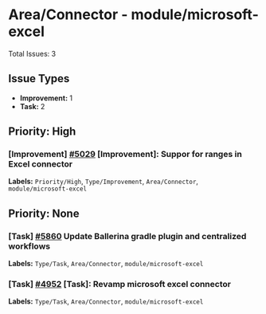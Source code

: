 # Area/Connector - module/microsoft-excel

Total Issues: 3

## Issue Types

- **Improvement:** 1
- **Task:** 2

## Priority: High

### [Improvement] [#5029](https://github.com/ballerina-platform/ballerina-library/issues/5029) [Improvement]: Suppor for ranges in Excel connector
**Labels:** `Priority/High`, `Type/Improvement`, `Area/Connector`, `module/microsoft-excel`

## Priority: None

### [Task] [#5860](https://github.com/ballerina-platform/ballerina-library/issues/5860) Update Ballerina gradle plugin and centralized workflows
**Labels:** `Type/Task`, `Area/Connector`, `module/microsoft-excel`

### [Task] [#4952](https://github.com/ballerina-platform/ballerina-library/issues/4952) [Task]: Revamp microsoft excel connector 
**Labels:** `Type/Task`, `Area/Connector`, `module/microsoft-excel`

